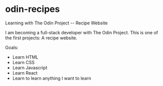 # odin-recipes
Learning with The Odin Project -- Recipe Website

I am becoming a full-stack developer with The Odin Project. This is one of the first projects: A recipe website. 

Goals:
- Learn HTML
- Learn CSS
- Learn Javascript
- Learn React
- Learn to learn anything I want to learn
